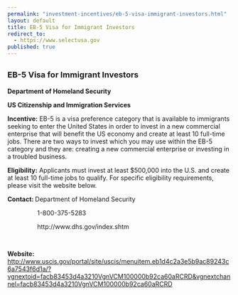 ```yaml
---
permalink: "investment-incentives/eb-5-visa-immigrant-investors.html"
layout: default
title: EB-5 Visa for Immigrant Investors
redirect_to:
  - https://www.selectusa.gov
published: true
---
```


<H2><SPAN style="FONT-SIZE: large">EB-5 Visa for Immigrant Investors</span></h2>
<P><STRONG>Department of Homeland Security</strong></p>
<P><STRONG>US Citizenship and Immigration Services</strong></p>
<P><STRONG>Incentive:</strong> EB-5 is a visa preference category that is available to immigrants seeking to enter the United States in order to invest in a new commercial enterprise that will benefit the US economy and create at least 10 full-time jobs. There are two ways to invest which you may use within the EB-5 category and they are: creating a new commercial enterprise or investing in a troubled business.</p>
<P><STRONG>Eligibility:</strong> Applicants must invest at least $500,000 into the U.S. and create at least 10 full-time jobs to qualify. For specific eligibility requirements, please visit the website below. </p>
<P class=Default><STRONG>Contact: </strong>Department of Homeland Security</p>
<P>&nbsp;&nbsp;&nbsp;&nbsp;&nbsp;&nbsp;&nbsp;&nbsp;&nbsp;&nbsp;&nbsp;&nbsp;&nbsp;&nbsp;&nbsp;&nbsp; 1-800-375-5283 </p>
<P>&nbsp;&nbsp;&nbsp;&nbsp;&nbsp;&nbsp;&nbsp;&nbsp;&nbsp;&nbsp;&nbsp;&nbsp;&nbsp;&nbsp;&nbsp;&nbsp; http://www.dhs.gov/index.shtm</p>
<P><SPAN style="FONT-FAMILY: Times New Roman">&nbsp;</span></p>
<P><STRONG>Website:</strong> <A href="http://www.uscis.gov/portal/site/uscis/menuitem.eb1d4c2a3e5b9ac89243c6a7543f6d1a/?vgnextoid=facb83453d4a3210VgnVCM100000b92ca60aRCRD&amp;vgnextchannel=facb83453d4a3210VgnVCM100000b92ca60aRCRD">http://www.uscis.gov/portal/site/uscis/menuitem.eb1d4c2a3e5b9ac89243c6a7543f6d1a/?vgnextoid=facb83453d4a3210VgnVCM100000b92ca60aRCRD&amp;vgnextchannel=facb83453d4a3210VgnVCM100000b92ca60aRCRD</a></p> 
